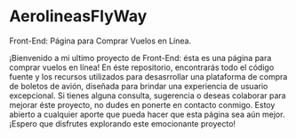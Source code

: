 # AerolineasFlyWay
Front-End: Página para Comprar Vuelos en Línea.

¡Bienvenido a mi ultimo proyecto de Front-End: ésta es una página para comprar vuelos en línea!
En éste repositorio, encontrarás todo el código fuente y los recursos utilizados para desasrrollar una plataforma de compra de boletos de avión, diseñada para brindar una experiencia de usuario excepcional.
Si tienes alguna consulta, sugerencia o deseas colaborar para mejorar éste proyecto, no dudes en ponerte en contacto conmigo. Estoy abierto a cualquier aporte que pueda hacer que esta página sea aún mejor.
¡Espero que disfrutes explorando este emocionante proyecto!
